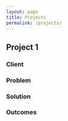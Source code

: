 ```yaml
---
layout: page
title: Projects
permalink: /projects/
---
```


## Project 1

### Client

### Problem

### Solution

### Outcomes